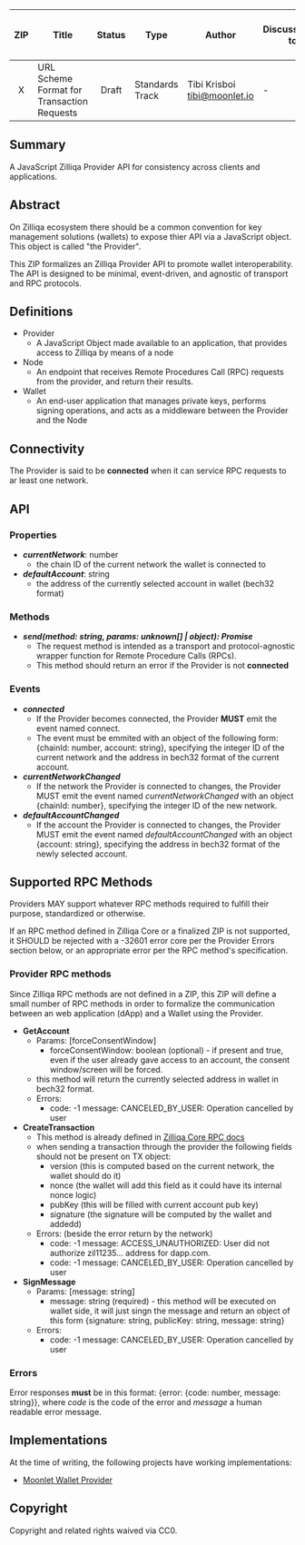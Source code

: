 | ZIP | Title                                      | Status | Type            | Author                         | Discussions-to | Created (yyyy-mm-dd) | Updated (yyyy-mm-dd) |
| :-: | ------------------------------------------ | :----: | --------------- | ------------------------------ | -------------- | -------------------- | -------------------- |
|  X  | URL Scheme Format for Transaction Requests | Draft  | Standards Track | Tibi Krisboi <tibi@moonlet.io> | -              | 2020-12-11           | 2020-12-11           |

## Summary

A JavaScript Zilliqa Provider API for consistency across clients and applications.

## Abstract

On Zilliqa ecosystem there should be a common convention for key management solutions (wallets) to expose thier API via a JavaScript object. This object is called "the Provider".

This ZIP formalizes an Zilliqa Provider API to promote wallet interoperability. The API is designed to be minimal, event-driven, and agnostic of transport and RPC protocols.

## Definitions

- Provider
  - A JavaScript Object made available to an application, that provides access to Zilliqa by means of a node
- Node
  - An endpoint that receives Remote Procedures Call (RPC) requests from the provider, and return their results.
- Wallet
  - An end-user application that manages private keys, performs signing operations, and acts as a middleware between the Provider and the Node

## Connectivity

The Provider is said to be **connected** when it can service RPC requests to ar least one network.

## API

### Properties

- **_currentNetwork_**: number
  - the chain ID of the current network the wallet is connected to
- **_defaultAccount_**: string
  - the address of the currently selected account in wallet (bech32 format)

### Methods

- **_send(method: string, params: unknown[] | object): Promise<unknown>_**
  - The request method is intended as a transport and protocol-agnostic wrapper function for Remote Procedure Calls (RPCs).
  - This method should return an error if the Provider is not **connected**

### Events

- **_connected_**
  - If the Provider becomes connected, the Provider **MUST** emit the event named connect.
  - The event must be emmited with an object of the following form: {chainId: number, account: string}, specifying the integer ID of the current network and the address in bech32 format of the current account.
- **_currentNetworkChanged_**
  - If the network the Provider is connected to changes, the Provider MUST emit the event named _currentNetworkChanged_ with an object {chainId: number}, specifying the integer ID of the new network.
- **_defaultAccountChanged_**
  - If the account the Provider is connected to changes, the Provider MUST emit the event named _defaultAccountChanged_ with an object {account: string}, specifying the address in bech32 format of the newly selected account.

## Supported RPC Methods

Providers MAY support whatever RPC methods required to fulfill their purpose, standardized or otherwise.

If an RPC method defined in Zilliqa Core or a finalized ZIP is not supported, it SHOULD be rejected with a -32601 error core per the Provider Errors section below, or an appropriate error per the RPC method's specification.

### Provider RPC methods

Since Zilliqa RPC methods are not defined in a ZIP, this ZIP will define a small number of RPC methods in order to formalize the communication between an web application (dApp) and a Wallet using the Provider.

- **GetAccount**
  - Params: [forceConsentWindow]
    - forceConsentWindow: boolean (optional) - if present and true, even if the user already gave access to an account, the consent window/screen will be forced.
  - this method will return the currently selected address in wallet in bech32 format.
  - Errors:
    - code: -1 message: CANCELED_BY_USER: Operation cancelled by user
- **CreateTransaction**
  - This method is already defined in [Zilliqa Core RPC docs](https://dev.zilliqa.com/docs/apis/api-transaction-create-tx)
  - when sending a transaction through the provider the following fields should not be present on TX object:
    - version (this is computed based on the current network, the wallet should do it)
    - nonce (the wallet will add this field as it could have its internal nonce logic)
    - pubKey (this will be filled with current account pub key)
    - signature (the signature will be computed by the wallet and addedd)
  - Errors: (beside the error return by the network)
    - code: -1 message: ACCESS_UNAUTHORIZED: User did not authorize zil11235... address for dapp.com.
    - code: -1 message: CANCELED_BY_USER: Operation cancelled by user
- **SignMessage**
  - Params: [message: string]
    - message: string (required) - this method will be executed on wallet side, it will just singn the message and return an object of this form {signature: string, publicKey: string, message: string}
  - Errors:
    - code: -1 message: CANCELED_BY_USER: Operation cancelled by user

### Errors

Error responses **must** be in this format: {error: {code: number, message: string}}, where _code_ is the code of the error and _message_ a human readable error message.

## Implementations

At the time of writing, the following projects have working implementations:

- [Moonlet Wallet Provider](https://github.com/Moonlet/wallet-providers)

## Copyright

Copyright and related rights waived via CC0.
